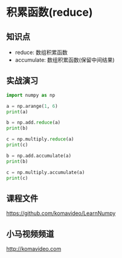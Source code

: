 积累函数(reduce)
================

## 知识点

* reduce: 数组积累函数
* accumulate: 数组积累函数(保留中间结果)

## 实战演习

~~~python
import numpy as np

a = np.arange(1, 6)
print(a)

b = np.add.reduce(a)
print(b)

c = np.multiply.reduce(a)
print(c)

b = np.add.accumulate(a)
print(b)

c = np.multiply.accumulate(a)
print(c)
~~~

## 课程文件

https://github.com/komavideo/LearnNumpy

## 小马视频频道

http://komavideo.com
